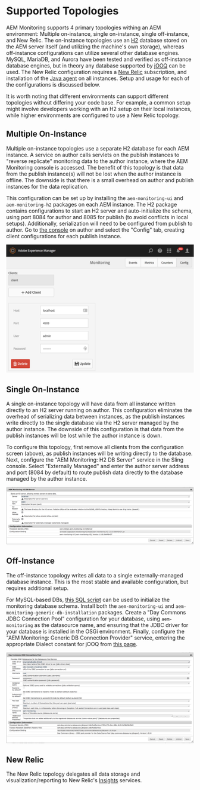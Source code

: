 # Supported Topologies

AEM Monitoring supports 4 primary topologies withing an AEM environment: Multiple on-instance, single on-instance, single off-instance, and New Relic.  The on-instance topologies use an [H2](http://www.h2database.com) database stored on the AEM server itself (and utilizing the machine's own storage), whereas off-instance configurations can utilize several other database engines.  MySQL, MariaDB, and Aurora have been tested and verified as off-instance database engines, but in theory any database supported by [jOOQ](https://www.jooq.org/) can be used.  The New Relic configuration requires a [New Relic](https://newrelic.com/) subscription, and installation of the [Java agent](https://docs.newrelic.com/docs/agents/java-agent) on all instances. Setup and usage for each of the configurations is discussed below.

It is worth noting that different environments can support different topologies without differing your code base.  For example, a common setup might involve developers working with an H2 setup on their local instances, while higher environments are configured to use a New Relic topology.

## Multiple On-Instance
Multiple on-instance topologies use a separate H2 database for each AEM instance.  A service on author calls servlets on the publish instances to "reverse replicate" monitoring data to the author instance, where the AEM Monitoring console is accessed.  The benefit of this topology is that data from the publish instance(s) will not be lost when the author instance is offline.  The downside is that there is a small overhead on author and publish instances for the data replication.

This configuration can be set up by installing the `aem-monitoring-ui` and `aem-monitoring-h2` packages on each AEM instance.  The H2 package contains configurations to start an H2 server and auto-initialize the schema, using port 8084 for author and 8085 for publish (to avoid conflicts in local setups).  Additionally, serialization will need to be configured from publish to author.  Go to [the console](http://localhost:4502/apps/aem-monitoring/content/console.html) on author and select the "Config" tab, creating client configurations for each publish instance.

![Client Configuration Screen](config.png "Client Configuration Screen")

## Single On-Instance
A single on-instance topology will have data from all instance written directly to an H2 server running on author.  This configuration eliminates the overhead of serializing data between instances, as the publish instances write directly to the single database via the H2 server managed by the author instance.  The downside of this configuration is that data from the publish instances will be lost while the author instance is down.

To configure this topology, first remove all clients from the configuration screen (above), as publish instances will be writing directly to the database.  Next, configure the "AEM Monitoring: H2 DB Server" service in the Sling console. Select "Externally Managed" and enter the author server address and port (8084 by default) to route publish data directly to the database managed by the author instance.

![H2 Server Configuration](h2-server.png "H2 Server Configuration")

## Off-Instance
The off-instance topology writes all data to a single externally-managed database instance.  This is the most stable and available configuration, but requires additional setup.

For MySQL-based DBs, [this SQL script](../generic-db/src/main/resources/mysql-init.sql) can be used to initialize the monitoring database schema.  Install both the `aem-monitoring-ui` and `aem-monitoring-generic-db-installation` packages.  Create a "Day Commons JDBC Connection Pool" configuration for your database, using `aem-monitoring` as the datasource name, and ensuring that the JDBC driver for your database is installed in the OSGi environment.  Finally, configure the "AEM Monitoring: Generic DB Connection Provider" service, entering the appropriate Dialect constant for jOOQ from [this page](https://www.jooq.org/javadoc/3.6.2/org/jooq/SQLDialect.html).

![JDBC Configuration](jdbc.png "JDBC Configuration")

## New Relic
The New Relic topology delegates all data storage and visualization/reporting to New Relic's [Insights](https://newrelic.com/insights) services.
